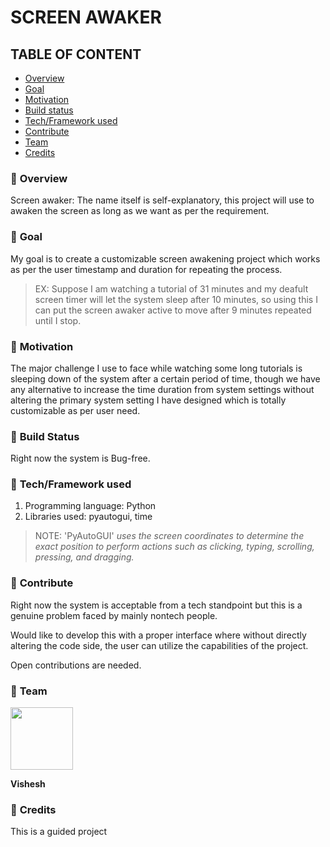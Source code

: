 # SCREEN AWAKER

## **TABLE OF CONTENT**
- [Overview](https://github.com/whoisvishesh/Screen_Awaker/edit/main/README.md#-overview)
- [Goal](https://github.com/whoisvishesh/Screen_Awaker/edit/main/README.md#-goal)
- [Motivation](https://github.com/whoisvishesh/Screen_Awaker/edit/main/README.md#-motivation)
- [Build status](https://github.com/whoisvishesh/Screen_Awaker/edit/main/README.md#-build-status)
- [Tech/Framework used](https://github.com/whoisvishesh/Screen_Awaker/edit/main/README.md#-techframework-used)
- [Contribute](https://github.com/whoisvishesh/Screen_Awaker/edit/main/README.md#-contribute)
- [Team](https://github.com/whoisvishesh/Screen_Awaker/edit/main/README.md#-team)
- [Credits](https://github.com/whoisvishesh/Screen_Awaker/edit/main/README.md#-credits)

### 🔰 **Overview**

Screen awaker: The name itself is self-explanatory, this project will use to awaken the screen as long as we want as per the requirement.

### 🔰 **Goal**

My goal is to create a customizable screen awakening project which works as per the user timestamp and duration for repeating the process. 
> EX: Suppose I am watching a tutorial of 31 minutes and my deafult screen timer will let the system sleep after 10 minutes, so using this I can put the screen awaker active to move after 9 minutes repeated until I stop. 

### 🔰 **Motivation**

The major challenge I use to face while watching some long tutorials is sleeping down of the system after a certain period of time, though we have any alternative to increase the time duration from system settings without altering the primary system setting I have designed which is totally customizable as per user need.

### 🔰 **Build Status**

Right now the system is Bug-free.

### 🔰 **Tech/Framework used**

1) Programming language: Python
2) Libraries used: pyautogui, time

> NOTE: 'PyAutoGUI' *uses the screen coordinates to determine the exact position to perform actions such as clicking, typing, scrolling, pressing, and dragging.*

### 🔰 **Contribute**

Right now the system is acceptable from a tech standpoint but this is a genuine problem faced by mainly nontech people.

Would like to develop this with a proper interface where without directly altering the code side, the user can utilize the capabilities of the project.

Open contributions are needed.

### 🔰 **Team**
<img src="https://user-images.githubusercontent.com/113035606/208883798-0d6ba502-c5b0-4fdc-8982-982a859ab474.jpeg" width="100">

**Vishesh**

### 🔰 **Credits**

This is a guided project
